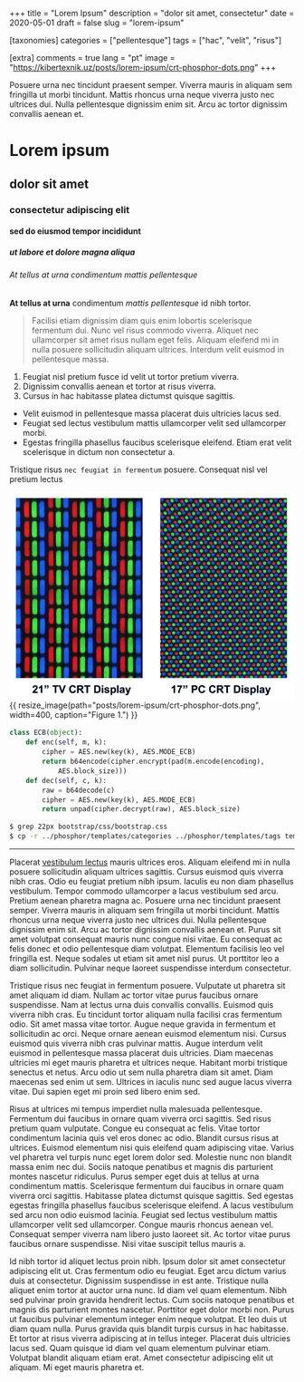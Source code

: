 +++
title = "Lorem Ipsum"
description = "dolor sit amet, consectetur"
date = 2020-05-01
draft = false
slug = "lorem-ipsum"

[taxonomies]
categories = ["pellentesque"]
tags = ["hac", "velit", "risus"]

[extra]
comments = true
lang = "pt"
image = "https://kibertexnik.uz/posts/lorem-ipsum/crt-phosphor-dots.png"
+++

Posuere urna nec tincidunt praesent semper. Viverra mauris in aliquam sem fringilla ut morbi tincidunt. Mattis rhoncus urna neque viverra justo nec ultrices dui. Nulla pellentesque dignissim enim sit. Arcu ac tortor dignissim convallis aenean et.

# Lorem ipsum

## dolor sit amet

### consectetur adipiscing elit

#### sed do eiusmod tempor incididunt

##### ut labore et dolore magna aliqua

###### At tellus at urna condimentum mattis pellentesque

**At tellus at urna** condimentum _mattis pellentesque_ id nibh tortor.

> Facilisi etiam dignissim diam quis enim lobortis scelerisque fermentum dui. Nunc vel risus commodo viverra. Aliquet nec ullamcorper sit amet risus nullam eget felis. Aliquam eleifend mi in nulla posuere sollicitudin aliquam ultrices. Interdum velit euismod in pellentesque massa.

1. Feugiat nisl pretium fusce id velit ut tortor pretium viverra.
2. Dignissim convallis aenean et tortor at risus viverra.
3. Cursus in hac habitasse platea dictumst quisque sagittis.

- Velit euismod in pellentesque massa placerat duis ultricies lacus sed.
- Feugiat sed lectus vestibulum mattis ullamcorper velit sed ullamcorper morbi.
- Egestas fringilla phasellus faucibus scelerisque eleifend. Etiam erat velit scelerisque in dictum non consectetur a.

Tristique risus `nec feugiat in fermentum` posuere. Consequat nisl vel pretium lectus

![quam id.](crt-phosphor-dots.png)
{{ resize_image(path="posts/lorem-ipsum/crt-phosphor-dots.png", width=400, caption="Figure 1.") }}

```python
class ECB(object):
    def enc(self, m, k):
        cipher = AES.new(key(k), AES.MODE_ECB)
        return b64encode(cipher.encrypt(pad(m.encode(encoding),
            AES.block_size)))
    def dec(self, c, k):
        raw = b64decode(c)
        cipher = AES.new(key(k), AES.MODE_ECB)
        return unpad(cipher.decrypt(raw), AES.block_size)
```

```bash
$ grep 22px bootstrap/css/bootstrap.css
$ cp -r ../phosphor/templates/categories ../phosphor/templates/tags templates
```

---

Placerat [vestibulum lectus](https://phosphor) mauris ultrices eros. Aliquam eleifend mi in nulla posuere sollicitudin aliquam ultrices sagittis. Cursus euismod quis viverra nibh cras. Odio eu feugiat pretium nibh ipsum. Iaculis eu non diam phasellus vestibulum. Tempor commodo ullamcorper a lacus vestibulum sed arcu. Pretium aenean pharetra magna ac. Posuere urna nec tincidunt praesent semper. Viverra mauris in aliquam sem fringilla ut morbi tincidunt. Mattis rhoncus urna neque viverra justo nec ultrices dui. Nulla pellentesque dignissim enim sit. Arcu ac tortor dignissim convallis aenean et. Purus sit amet volutpat consequat mauris nunc congue nisi vitae. Eu consequat ac felis donec et odio pellentesque diam volutpat. Elementum facilisis leo vel fringilla est. Neque sodales ut etiam sit amet nisl purus. Ut porttitor leo a diam sollicitudin. Pulvinar neque laoreet suspendisse interdum consectetur.

Tristique risus nec feugiat in fermentum posuere. Vulputate ut pharetra sit amet aliquam id diam. Nullam ac tortor vitae purus faucibus ornare suspendisse. Nam at lectus urna duis convallis convallis. Euismod quis viverra nibh cras. Eu tincidunt tortor aliquam nulla facilisi cras fermentum odio. Sit amet massa vitae tortor. Augue neque gravida in fermentum et sollicitudin ac orci. Neque ornare aenean euismod elementum nisi. Cursus euismod quis viverra nibh cras pulvinar mattis. Augue interdum velit euismod in pellentesque massa placerat duis ultricies. Diam maecenas ultricies mi eget mauris pharetra et ultrices neque. Habitant morbi tristique senectus et netus. Arcu odio ut sem nulla pharetra diam sit amet. Diam maecenas sed enim ut sem. Ultrices in iaculis nunc sed augue lacus viverra vitae. Dui sapien eget mi proin sed libero enim sed.

Risus at ultrices mi tempus imperdiet nulla malesuada pellentesque. Fermentum dui faucibus in ornare quam viverra orci sagittis. Sed risus pretium quam vulputate. Congue eu consequat ac felis. Vitae tortor condimentum lacinia quis vel eros donec ac odio. Blandit cursus risus at ultrices. Euismod elementum nisi quis eleifend quam adipiscing vitae. Varius vel pharetra vel turpis nunc eget lorem dolor sed. Molestie nunc non blandit massa enim nec dui. Sociis natoque penatibus et magnis dis parturient montes nascetur ridiculus. Purus semper eget duis at tellus at urna condimentum mattis. Scelerisque fermentum dui faucibus in ornare quam viverra orci sagittis. Habitasse platea dictumst quisque sagittis. Sed egestas egestas fringilla phasellus faucibus scelerisque eleifend. A lacus vestibulum sed arcu non odio euismod lacinia. Feugiat sed lectus vestibulum mattis ullamcorper velit sed ullamcorper. Congue mauris rhoncus aenean vel. Consequat semper viverra nam libero justo laoreet sit. Ac tortor vitae purus faucibus ornare suspendisse. Nisi vitae suscipit tellus mauris a.

Id nibh tortor id aliquet lectus proin nibh. Ipsum dolor sit amet consectetur adipiscing elit ut. Cras fermentum odio eu feugiat. Eget arcu dictum varius duis at consectetur. Dignissim suspendisse in est ante. Tristique nulla aliquet enim tortor at auctor urna nunc. Id diam vel quam elementum. Nibh sed pulvinar proin gravida hendrerit lectus. Cum sociis natoque penatibus et magnis dis parturient montes nascetur. Porttitor eget dolor morbi non. Purus ut faucibus pulvinar elementum integer enim neque volutpat. Et leo duis ut diam quam nulla. Purus gravida quis blandit turpis cursus in hac habitasse. Et tortor at risus viverra adipiscing at in tellus integer. Placerat duis ultricies lacus sed. Quam quisque id diam vel quam elementum pulvinar etiam. Volutpat blandit aliquam etiam erat. Amet consectetur adipiscing elit ut aliquam. Mi eget mauris pharetra et.

